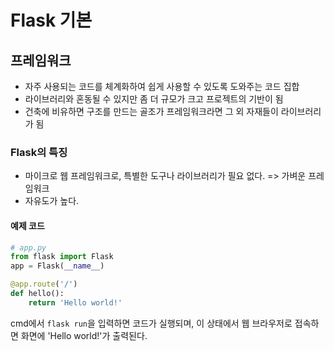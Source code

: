 # Flask 기본

## 프레임워크

- 자주 사용되는 코드를 체계화하여 쉽게 사용할 수 있도록 도와주는 코드 집합
- 라이브러리와 혼동될 수 있지만 좀 더 규모가 크고 프로젝트의 기반이 됨
- 건축에 비유하면 구조를 만드는 골조가 프레임워크라면 그 외 자재들이 라이브러리가 됨

### Flask의 특징

- 마이크로 웹 프레임워크로, 특별한 도구나 라이브러리가 필요 없다. => 가벼운 프레임워크
- 자유도가 높다.

#### 예제 코드

```python
# app.py
from flask import Flask
app = Flask(__name__)

@app.route('/')
def hello():
    return 'Hello world!'
```

cmd에서 `flask run`을 입력하면 코드가 실행되며, 이 상태에서 웹 브라우저로 접속하면 화면에 \'Hello world!\'가 출력된다.
